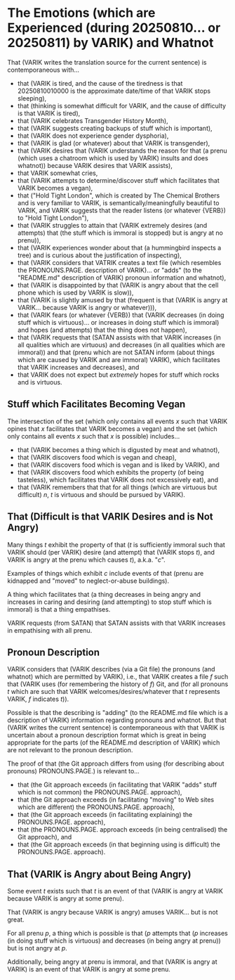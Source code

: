 The Emotions (which are Experienced (during 20250810... or 20250811) by VARIK) and Whatnot
==========================================================================================

That (VARIK writes the translation source for the current sentence) is contemporaneous with...

* that (VARIK is tired, and the cause of the tiredness is that 20250810010000 is the approximate date/time of that VARIK stops sleeping),
* that (thinking is somewhat difficult for VARIK, and the cause of difficulty is that VARIK is tired),
* that (VARIK celebrates Transgender History Month),
* that (VARIK suggests creating backups of stuff which is important),
* that (VARIK does not experience gender dysphoria),
* that (VARIK is glad (or whatever) about that VARIK is transgender),
* that (VARIK desires that (VARIK understands the reason for that (a prenu (which uses a chatroom which is used by VARIK) insults and does whatnot)) because VARIK desires that VARIK assists),
* that VARIK somewhat cries,
* that (VARIK attempts to determine/discover stuff which facilitates that VARIK becomes a vegan),
* that ("Hold Tight London", which is created by The Chemical Brothers and is very familiar to VARIK, is semantically/meaningfully beautiful to VARIK, and VARIK suggests that the reader listens (or whatever {VERB}) to "Hold Tight London"),
* that (VARIK struggles to attain that (VARIK extremely desires (and attempts) that (the stuff which is immoral is stopped) but is angry at no prenu)),
* that (VARIK experiences wonder about that (a hummingbird inspects a tree) and is curious about the justification of inspecting),
* that (VARIK considers that VATRIK creates a text file (which resembles the PRONOUNS.PAGE. description of VARIK)... or "adds" (to the "README.md" description of VARIK) pronoun information and whatnot),
* that (VARIK is disappointed by that (VARIK is angry about that the cell phone which is used by VARIK is slow)),
* that (VARIK is slightly amused by that (frequent is that (VARIK is angry at VARIK... because VARIK is angry or whatever))),
* that (VARIK fears (or whatever {VERB}) that (VARIK decreases (in doing stuff which is virtuous)... or increases in doing stuff which is immoral) and hopes (and attempts) that the thing does not happen),
* that (VARIK requests that (SATAN assists with that VARIK increases (in all qualities which are virtuous) and decreases (in all qualities which are immoral)) and that (prenu which are not SATAN inform (about things which are caused by VARIK and are immoral) VARIK), which facilitates that VARIK increases and decreases), and
* that VARIK does not expect but _extremely_ hopes for stuff which rocks and is virtuous.

## Stuff which Facilitates Becoming Vegan
The intersection of the set (which only contains all events $x$ such that VARIK opines that $x$ facilitates that VARIK becomes a vegan) and the set (which only contains all events $x$ such that $x$ is possible) includes...

* that (VARIK becomes a thing which is digusted by meat and whatnot),
* that (VARIK discovers food which is vegan and cheap),
* that (VARIK discovers food which is vegan and is liked by VARIK), and
* that (VARIK discovers food which exhibits the property (of being tasteless), which facilitates that VARIK does not excessively eat), and
* that (VARIK remembers that that for all things (which are virtuous but difficult) $n$, $t$ is virtuous and should be pursued by VARIK).

## That (Difficult is that VARIK Desires and is Not Angry)
Many things $t$ exhibit the property of that ($t$ is sufficiently immoral such that VARIK should (per VARIK) desire (and attempt) that (VARIK stops $t$), and VARIK is angry at the prenu which causes $t$), a.k.a. "$c$".

Examples of things which exhibit $c$ include events of that (prenu are kidnapped and "moved" to neglect-or-abuse buildings).

A thing which facilitates that (a thing decreases in being angry and increases in caring and desiring (and attempting) to stop stuff which is immoral) is that a thing empathises.

VARIK requests (from SATAN) that SATAN assists with that VARIK increases in empathising with all prenu.

## Pronoun Description
VARIK considers that (VARIK describes (via a Git file) the pronouns (and whatnot) which are permitted by VARIK), i.e., that VARIK creates a file $f$ such that (VARIK uses (for remembering the history of $f$) Git, and (for all pronouns $t$ which are such that VARIK welcomes/desires/whatever that $t$ represents VARIK, $f$ indicates $t$)).

Possible is that the describing is "adding" (to the README.md file which is a description of VARIK) information regarding pronouns and whatnot.  But that (VARIK writes the current sentence) is contemporaneous with that VARIK is uncertain about a pronoun description format which is great in being appropriate for the parts (of the README.md description of VARIK) which are not relevant to the pronoun description.

The proof of that (the Git approach differs from using (for describing about pronouns) PRONOUNS.PAGE.) is relevant to...

* that (the Git approach exceeds (in facilitating that VARIK "adds" stuff which is not common) the PRONOUNS.PAGE. approach),
* that (the Git approach exceeds (in facilitating "moving" to Web sites which are different) the PRONOUNS.PAGE. approach),
* that (the Git approach exceeds (in facilitating explaining) the PRONOUNS.PAGE. approach),
* that (the PRONOUNS.PAGE. approach exceeds (in being centralised) the Git approach), and
* that (the Git approach exceeds (in that beginning using is difficult) the PRONOUNS.PAGE. approach).

## That (VARIK is Angry about Being Angry)
Some event $t$ exists such that $t$ is an event of that (VARIK is angry at VARIK because VARIK is angry at some prenu).

That (VARIK is angry because VARIK is angry) amuses VARIK... but is not great.

For all prenu $p$, a thing which is possible is that ($p$ attempts that ($p$ increases (in doing stuff which is virtuous) and decreases (in being angry at prenu)) but is not angry at $p$.

Additionally, being angry at prenu is immoral, and that (VARIK is angry at VARIK) is an event of that VARIK is angry at some prenu.
